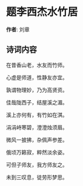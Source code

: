 # 题李西杰水竹居

**作者**: 刘章

## 诗词内容

在昔香山老，水友而竹师。

心虚是师道，性静友亦宜。

孰谓物理妙，乃为高贤资。

佳哉陇西子，结屋溪之湄。

溪上亦何有，有竹如在淇。

涓涓峙寒碧，澄澄烛须眉。

微风一披拂，杂佩声参差。

俄顷万籁寂，粹然淡余姿。

可但子师友，我方师友之。

未到三叹息，徒劳形梦思。

